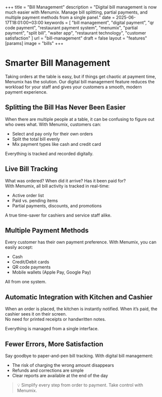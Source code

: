 +++
title = "Bill Management"
description = "Digital bill management is now much easier with Menumix. Manage bill splitting, partial payments, and multiple payment methods from a single panel."
date = 2025-06-17T18:01:00+03:00
keywords = [
  "bill management",
  "digital payment",
  "qr code payment",
  "restaurant payment system",
  "menumix",
  "partial payment",
  "split bill",
  "waiter app",
  "restaurant technology",
  "customer satisfaction"
]
url = "bill-management"
draft = false
layout = "features"
[params]
  image = "bills"
+++

# Smarter Bill Management

Taking orders at the table is easy, but if things get chaotic at payment time, Menumix has the solution. Our digital bill management feature reduces the workload for your staff and gives your customers a smooth, modern payment experience.

## Splitting the Bill Has Never Been Easier

When there are multiple people at a table, it can be confusing to figure out who owes what. With Menumix, customers can:
- Select and pay only for their own orders  
- Split the total bill evenly  
- Mix payment types like cash and credit card  

Everything is tracked and recorded digitally.

## Live Bill Tracking

What was ordered? When did it arrive? Has it been paid for?  
With Menumix, all bill activity is tracked in real-time:
- Active order list  
- Paid vs. pending items  
- Partial payments, discounts, and promotions  

A true time-saver for cashiers and service staff alike.

## Multiple Payment Methods

Every customer has their own payment preference. With Menumix, you can easily accept:
- Cash  
- Credit/Debit cards  
- QR code payments  
- Mobile wallets (Apple Pay, Google Pay)

All from one system.

## Automatic Integration with Kitchen and Cashier

When an order is placed, the kitchen is instantly notified. When it’s paid, the cashier sees it on their screen.  
No need for printed receipts or handwritten notes.

Everything is managed from a single interface.

## Fewer Errors, More Satisfaction

Say goodbye to paper-and-pen bill tracking. With digital bill management:
- The risk of charging the wrong amount disappears  
- Refunds and corrections are simple  
- Clear reports are available at the end of the day

> 💡 Simplify every step from order to payment. Take control with Menumix.